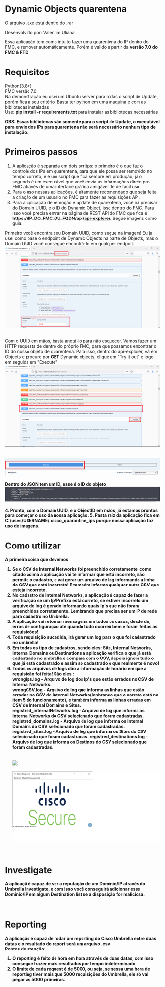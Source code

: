 # Dynamic Objects quarentena
<p>O arquivo .exe está dentro do .rar</p>

Desenvolvido por: Valentim Uliana

Essa aplicação tem como intuito fazer uma quarentena do IP dentro do FMC, e remover automáticamente. Porém é valido a partir da <b>versão 7.0 do FMC & FTD</b>
# Requisitos
   Python(3.8+)<br>
   FMC versão 7.0<br>
   Na demonstração eu usei um Ubuntu server para rodas o script de Update, porém fica a seu critério! Basta ter python em uma maquina e com as bibliotecas instaladas<br>
   Use: <b>pip install -r requirements.txt</b> para instalar as bibliotecas necessárias<br>
   
   <b>OBS: Essas bibliotecas são somente para o script de Update, o executável para envio dos IPs para quarentena não será necessário nenhum tipo de instalação.</b>
   
# Primeiros passos
1. A aplicação é separada em dois scritps: o primeiro é o que faz o controle dos IPs em quarentena, para que ele possa ser removido no tempo correto, e é um script que fica sempre em produção; já o segundo é um executável que você envia as informações direto pro FMC através de uma interface gráfica amigável de de fácil uso.
2. Para o uso nessas aplicações, é altamente recomendado que seja feita a criação de um usuário no FMC para fazer as requisições API.
3. Para a aplicação de remoção e update de quarentena, você irá precisar do Domain UUID, e o ID do Dynamic Object, isso dentro do FMC. Para isso você precisa entrar na página de REST API do FMC que fica é <b> https://IP_DO_FMC_OU_FQDN/api/<u>api-explorer</u></b>. Segue imagens como guia.

Primeiro você encontra seu Domain UUID, como segue na imagem! Eu ja usei como base o endpoint de Dynamic Objects na parte de Objects, mas o Domain UUID você consegue encontrá-lo em qualquer endpoit.
<img src="images/UUID.png"><br><br>

Com o UUID em mãos, basta anotá-lo para não esquecer. Vamos fazer um HTTP requests de dentro do próprio FMC, para que possamos encontrar o ID do nosso objeto de quarentena. Para isso, dentro do api-explorer, vá em Objects e procure por <b>GET</b> Dynamic objects, clique em "Try it out" e logo em seguida em "Execute"
<img src="images/ReqDynamicObj.png"><br><br><br>
<img src="images/execute.png"><br><br>
   <b> Dentro do JSON tem um ID, esse é o ID do objeto<b>
<img src="images/ObjectID.png"><br><br>
4. Pronto, com o Domain UUID, e o ObjectID em mãos, já estamos prontos para começar o uso da nossa aplicação.
5. Pasta raiz da aplicação fica em <b>C:/uses/USERNAME/.cisco_quarantine_ips </b> porque nossa aplicação faz uso de imagens.

# Como utilizar
A primeira coisa que devemos
1. Se o CSV de Internal Networks foi preenchido corretamente, como citado <b>acima</b> a aplicação vai te informar que está incorreto, não permite o cadastro, e vai gerar um arquivo de log informando a linha do CSV que está incorreta! E também informa qualquer outro CSV que esteja incorreto.
2. No cadastro de Internal Networks, a aplicação é capaz de fazer a verificação se um Ip/Prefixo está correto, se estiver incorreto um arquivo de log é gerado informando quais Ip's que não foram preenchidos corretamente. Lembrando que precisa ser um IP de rede para cadastro no Umbrella.
3. A aplicação vai retornar mensagens em todos os casos, desde de, erros de configuração até quando tudo ocorreu bem e foram feitas as requisições!
4. Toda requisição sucedida, irá gerar um log para o que foi cadastrado no umbrella!
5. Em todos os tipo de cadastros, sendo eles: Site, Internal Networks, Internal Domains ou Destinations a aplicação verifica o que já está cadastrado no umbrella e compara com o CSV, depois ignora tudo o que já está cadastrado e assim só cadastrado o que realmente é novo!
6. Todos os arquivos de logs dão a informação de horário em que a requisição foi feita! São eles :<br>
   <b>wrongips.log</b> - Arquivo de log dos Ip's que estão errados no CSV de Internal Networks.<br>
   <b>wrongCSV.log</b> - Arquivo de log que informa as linhas que estão erradas no CSV de Internal Networks(lenbrando que o correto está no <b>item 5</b> do funcionamento), e também informa as linhas erradas em CSV de Internal Domains e Sites.<br>
   <b>registred_internalNetworks.log</b> - Arquivo de log que informa as Internal Networks do CSV selecionado que foram cadastradas.<br>
   <b>registred_domains.log</b> - Arquivo de log que informa os Internal Domains do CSV selecionado que foram cadastradas.<br>
   <b>registred_sites.log</b> - Arquivo de log que informa os Sites do CSV selecionado que foram cadastradas.
   <b>registred_destinations.log</b> - Arquivo de log que informa os Destinos do CSV selecionado que foram cadastradas.
<br><br><br>
<img src="images/access.png"><br><br>
<img src="images/menu.png"><br><br><br>

# Investigate
A aplicaçã é capaz de ver a reputação de um Domínio/IP através do Umbrella Investigate, e com isso você conseguirá adicionar esse Domínio/IP em algum Destination list se a disposição for maliciosa.
<br><br><br>
# Reporting
A aplicação é capaz de rodar um reporting do Cisco Umbrella entre duas datas e o resultado do report será um arquivo <b>.csv</b><br>
Pontos de atenção:
1. O reporting é feito de hora em hora através de duas datas, com isso consegue trazer mais resultados por tempo indeterminado
2. O limite de cada request é de <b>5000</b>, ou seja, se nessa uma hora de reporting tiver mais que 5000 requisições do Umbrella, ele só vai pegar as 5000 primeiras.
